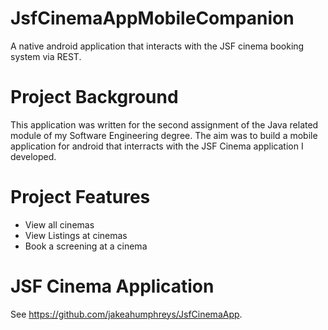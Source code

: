 # JsfCinemaAppMobileCompanion
A native android application that interacts with the JSF cinema booking system via REST.

# Project Background
This application was written for the second assignment of the Java related module of my Software Engineering degree. 
The aim was to build a mobile application for android that interracts with the JSF Cinema application I developed.

# Project Features
- View all cinemas
- View Listings at cinemas
- Book a screening at a cinema

# JSF Cinema Application
See https://github.com/jakeahumphreys/JsfCinemaApp.
